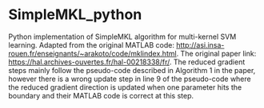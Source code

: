 # SimpleMKL_python
Python implementation of SimpleMKL algorithm for multi-kernel SVM learning.
Adapted from the original MATLAB code: http://asi.insa-rouen.fr/enseignants/~arakoto/code/mklindex.html.
The original paper link: https://hal.archives-ouvertes.fr/hal-00218338/fr/.
The reduced gradient steps mainly follow the pseudo-code described in Algorithm 1 in the paper, however there is a wrong update step in line 9 of the pseudo-code where the reduced gradient direction is updated when one parameter hits the boundary and their MATLAB code is correct at this step.

